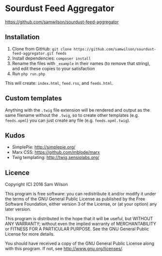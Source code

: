 Sourdust Feed Aggregator
========================

https://github.com/samwilson/sourdust-feed-aggregator

## Installation

1. Clone from GitHub: `git clone https://github.com/samwilson/sourdust-feed-aggregator.git feeds`
2. Install dependencies: `composer install`
3. Rename the files with `_example` in their names (to remove that string), and edit these copies to your satisfaction
4. Run `php run.php`

This will create: `index.html`, `feed.rss`, and `feeds.html`.

## Custom templates

Anything with the `.twig` file extension will be rendered and output as the same
filename without the `.twig`, so to create other templates (e.g. `feeds.opml`)
you can just create any file (e.g. `feeds.opml.twig`).

## Kudos
* SimplePie: http://simplepie.org/
* Marx CSS: https://github.com/mblode/marx
* Twig templating: http://twig.sensiolabs.org/

## Licence

Copyright (C) 2016 Sam Wilson

This program is free software: you can redistribute it and/or modify
it under the terms of the GNU General Public License as published by
the Free Software Foundation, either version 3 of the License, or
(at your option) any later version.

This program is distributed in the hope that it will be useful,
but WITHOUT ANY WARRANTY; without even the implied warranty of
MERCHANTABILITY or FITNESS FOR A PARTICULAR PURPOSE.  See the
GNU General Public License for more details.

You should have received a copy of the GNU General Public License
along with this program.  If not, see <http://www.gnu.org/licenses/>.
